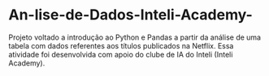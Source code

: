 # An-lise-de-Dados-Inteli-Academy-
Projeto voltado a introdução ao Python e Pandas a partir da análise de uma tabela com dados referentes aos títulos publicados na Netflix. Essa atividade foi desenvolvida com apoio do clube de IA do Inteli (Inteli Academy).
